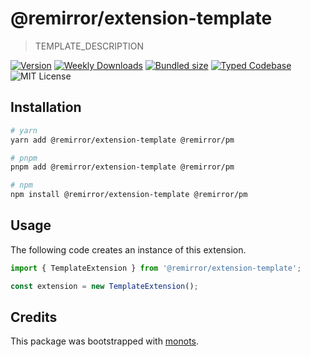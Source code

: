 # @remirror/extension-template

> TEMPLATE_DESCRIPTION

[![Version][version]][npm] [![Weekly Downloads][downloads-badge]][npm]
[![Bundled size][size-badge]][size] [![Typed Codebase][typescript]](./src/index.ts)
![MIT License][license]

[version]: https://flat.badgen.net/npm/v/@remirror/extension-template
[npm]: https://npmjs.com/package/@remirror/extension-template
[license]: https://flat.badgen.net/badge/license/MIT/purple
[size]: https://bundlephobia.com/result?p=@remirror/extension-template
[size-badge]: https://flat.badgen.net/bundlephobia/minzip/@remirror/extension-template
[typescript]: https://flat.badgen.net/badge/icon/TypeScript?icon=typescript&label
[downloads-badge]: https://badgen.net/npm/dw/@remirror/extension-template/red?icon=npm

## Installation

```bash
# yarn
yarn add @remirror/extension-template @remirror/pm

# pnpm
pnpm add @remirror/extension-template @remirror/pm

# npm
npm install @remirror/extension-template @remirror/pm
```

## Usage

The following code creates an instance of this extension.

```ts
import { TemplateExtension } from '@remirror/extension-template';

const extension = new TemplateExtension();
```

## Credits

This package was bootstrapped with [monots].

[monots]: https://github.com/monots/monots
